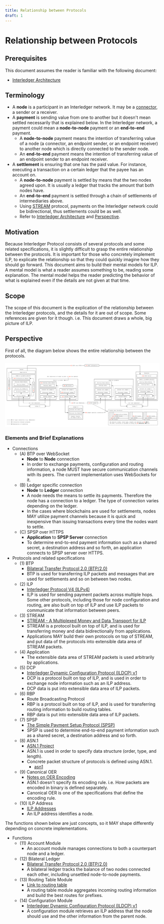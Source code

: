```yaml
---
title: Relationship between Protocols
draft: 1
---
```


# Relationship between Protocols

## Prerequisites
This document assumes the reader is familiar with the following document:

- [Interledger Architecture](../0001-interledger-architecture/0001-interledger-architecture.md)

## Terminology
- A **node** is a participant in an Interledger network. It may be a [connector](../0001-interledger-architecture/0001-interledger-architecture.md#connectors), a sender or a receiver.
- A **payment** is sending value from one to another but it doesn't mean settled necessarily that is explained below. In the Interledger network, a payment could mean a **node-to-node** payment or an **end-to-end** payment.
  - A **node-to-node** payment means the intention of transferring value of a node (a connector, an endpoint sender, or an endpoint receiver) to another node which is directly connected to the sender node.
  - An **end-to-end** payment means the intention of transferring value of an endpoint sender to an endpoint receiver.
- A **settlement** is ensuring that one has the paid value. For instance, executing a transaction on a certain ledger that the payee has an account on.
  - A **node-to-node** payment is settled by means that the two nodes agreed upon. It is usually a ledger that tracks the amount that both nodes have.
  - An **end-to-end** payment is settled through a chain of settlements of intermediaries above.
  - Using [STREAM](../0029-stream/0029-stream.md) protocol, payments on the Interledger network could be bidirectional, thus settlements could be as well.
  - Refer to [Interledger Architecture](../0001-interledger-architecture/0001-interledger-architecture.md) and [Perspective](#perspective).

## Motivation
Because Interledger Protocol consists of several protocols and some related specifications, it is slightly difficult to grasp the entire relationship between the protocols. It is important for those who concretely implement ILP, to explicate the relationship so that they could quickly imagine how they should go forward. This document aims to build their mental models for ILP. A mental model is what a reader assumes something to be, reading some explanation. The mental model helps the reader predicting the behavior of what is explained even if the details are not given at that time.

## Scope
The scope of this document is the explication of the relationship between the Interledger protocols, and the details for it are out of scope. Some references are given for it though. i.e. This document draws a whole, big picture of ILP.

## Perspective
First of all, the diagram below shows the entire relationship between the protocols.

![Perspective](images/perspective.svg)

### Elements and Brief Explanations

- Connections
  - (A) BTP over WebSocket
    - **Node** to **Node** connection
    - In order to exchange payments, configuration and routing information, a node MUST have secure communication channels with its peers. The current implementation uses WebSockets for it.
  - (B) Ledger specific connection
    - **Node** to **Ledger** connection
    - A node needs the means to settle its payments. Therefore the node has a connection to a ledger. The type of connection varies depending on the ledger.
    - In the cases where blockchains are used for settlements, nodes MAY utilize payment channels because it is quick and inexpensive than issuing transactions every time the nodes want to settle.
  - (C) SPSP over HTTPS
    - **Application** to **SPSP Server** connection
    - To determine end-to-end payment information such as a shared secret, a destination address and so forth, an application connects to SPSP server over HTTPS.
- Protocols and related specifications
  - (1) BTP
    - [Bilateral Transfer Protocol 2.0 (BTP/2.0)](../0023-bilateral-transfer-protocol/0023-bilateral-transfer-protocol.md)
    - BTP is used for transferring ILP packets and messages that are used for settlements and so on between two nodes.
  - (2) ILP
    - [Interledger Protocol V4 (ILPv4)](../0027-interledger-protocol-4/0027-interledger-protocol-4.md)
    - ILP is used for sending payment packets across multiple hops. Some other protocols, including those for node configuration and routing, are also built on top of ILP and use ILP packets to communicate that information between peers.
  - (3) STREAM
    - [STREAM - A Multiplexed Money and Data Transport for ILP](../0029-stream/0029-stream.md)
    - STREAM is a protocol built on top of ILP, and is used for transferring money and data bidirectionally from applications.
    - Applications MAY build their own protocols on top of STREAM, and put data of the protocols into extensible data area of STREAM packets.
  - (4) Application
    - The extensible data area of STREAM packets is used arbitrarily by applications.
  - (5) DCP
    - [Interledger Dynamic Configuration Protocol (ILDCP) v1](../0031-dynamic-configuration-protocol/0031-dynamic-configuration-protocol.md)
    - DCP is a protocol built on top of ILP, and is used in order to exchange node information such as an ILP address.
    - DCP data is put into extensible data area of ILP packets.
  - (6) RBP
    - Route Broadcasting Protocol
    - RBP is a protocol built on top of ILP, and is used for transferring routing information to build routing tables.
    - RBP data is put into extensible data area of ILP packets.
  - (7) SPSP
    - [The Simple Payment Setup Protocol (SPSP)](../0009-simple-payment-setup-protocol/0009-simple-payment-setup-protocol.md)
    - SPSP is used to determine end-to-end payment information such as a shared secret, a destination address and so forth.
  - (8) ASN.1
    - [ASN.1 Project](https://www.itu.int/en/ITU-T/asn1/)
    - ASN.1 is used in order to specify data structure (order, type, and length).
    - Concrete packet structure of protocols is defined using ASN.1.
      - [asn1](../asn1/README.md)
  - (9) Canonical OER
    - [Notes on OER Encoding](../0030-notes-on-oer-encoding/0030-notes-on-oer-encoding.md)
    - ASN.1 doesn't specify its encoding rule. i.e. How packets are encoded in binary is defined separately.
    - Canonical OER is one of the specifications that define the encoding rule.
  - (10) ILP Address
    - [ILP Addresses](../0015-ilp-addresses/0015-ilp-addresses.md)
    - An ILP address identifies a node.

The functions shown below are just concepts, so it MAY shape differently depending on concrete implementations.

- Functions
  - (11) Account Module
    - An account module manages connections to both a counterpart node and a ledger.
  - (12) Bilateral Ledger
    - [Bilateral Transfer Protocol 2.0 (BTP/2.0)](../0023-bilateral-transfer-protocol/0023-bilateral-transfer-protocol.md#terminology)
    - A bilateral ledger tracks the balance of two nodes connected each other, including unsettled node-to-node payments.
  - (13) Routing Table Module
    - [Link to routing table](..)
    - A routing table module aggregates incoming routing information and build the best routes for prefixes.
  - (14) Configuration Module
    - [Interledger Dynamic Configuration Protocol (ILDCP) v1](../0031-dynamic-configuration-protocol/0031-dynamic-configuration-protocol.md)
    - A configuration module retrieves an ILP address that the node should use and the other information from the parent node.